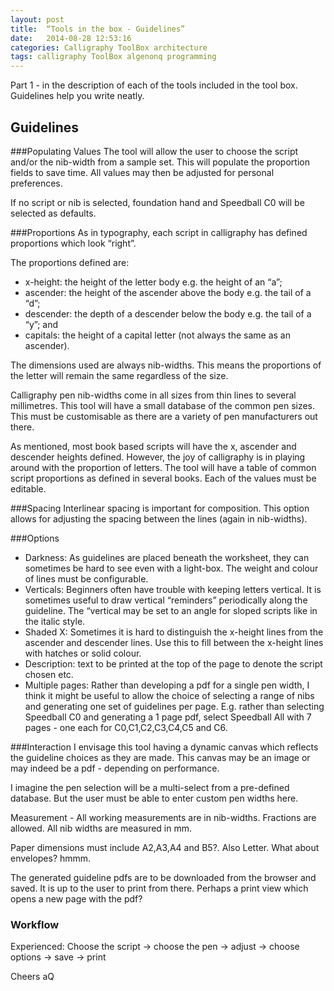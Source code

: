 ```yaml
---
layout: post
title:  “Tools in the box - Guidelines”
date:   2014-08-28 12:53:16
categories: Calligraphy ToolBox architecture 
tags: calligraphy ToolBox algenonq programming
---
```

Part 1 - in the description of each of the tools included in the tool box. Guidelines help you write neatly.

Guidelines
----------

###Populating Values
The tool will allow the user to choose the script and/or the nib-width from a sample set. This will populate the proportion fields to save time. All values may then be adjusted for personal preferences.

If no script or nib is selected, foundation hand and Speedball C0 will be selected as defaults.

###Proportions
As in typography, each script in calligraphy has defined proportions which look “right”.

The proportions defined are:

+ x-height: the height of the letter body e.g. the height of an “a”;
+ ascender: the height of the ascender above the body e.g. the tail of a “d”;  
+ descender: the depth of a descender below the body e.g. the tail of a “y”; and
+ capitals: the height of a capital letter (not always the same as an ascender).

The dimensions used are always nib-widths. This means the proportions of the letter will remain the same regardless of the size.

Calligraphy pen nib-widths come in all sizes from thin lines to several millimetres. This tool will have a small database of the common pen sizes. This must be customisable as there are a variety of pen manufacturers out there.

As mentioned, most book based scripts will have the x, ascender and descender heights defined. However, the joy of calligraphy is in playing around with the proportion of letters. The tool will have a table of common script proportions as defined in several books. Each of the values must be editable.

###Spacing
Interlinear spacing is important for composition. This option allows for adjusting the spacing between the lines (again in nib-widths).

###Options
- Darkness: As guidelines are placed beneath the worksheet, they can sometimes be hard to see even with a light-box. The weight and colour of lines must be configurable.
- Verticals: Beginners often have trouble with keeping letters vertical. It is sometimes useful to draw vertical “reminders” periodically along the guideline. The “vertical may be set to an angle for sloped scripts like in the italic style.
- Shaded X: Sometimes it is hard to distinguish the x-height lines from the ascender and descender lines. Use this to fill between the x-height lines with hatches or solid colour.
- Description: text to be printed at the top of the page to denote the script chosen etc.
- Multiple pages: Rather than developing a pdf for a single pen width, I think it might be useful to allow the choice of selecting a range of nibs and generating one set of guidelines per page. E.g. rather than selecting Speedball C0 and generating a 1 page pdf, select Speedball All with 7 pages - one each for C0,C1,C2,C3,C4,C5 and C6.

###Interaction
I envisage this tool having a dynamic canvas which reflects the guideline choices as they are made. This canvas may be an image or may indeed be a pdf - depending on performance. 

I imagine the pen selection will be a multi-select from a pre-defined database. But the user must be able to enter custom pen widths here. 

Measurement - All working measurements are in nib-widths. Fractions are allowed. All nib widths are measured in mm.

Paper dimensions must include A2,A3,A4 and B5?. Also Letter. What about envelopes? hmmm.

The generated guideline pdfs are to be downloaded from the browser and saved. It is up to the user to print from there. Perhaps a print view which opens a new page with the pdf?

### Workflow
Experienced: Choose the script -> choose the pen -> adjust -> choose options -> save -> print

Cheers
aQ

